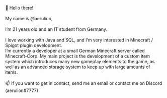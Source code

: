 👋 Hello there!<br />
<br />
My name is @aerulion,<br />
<br />
I’m 21 years old and an IT student from Germany.<br />
<br />
I love working with Java and SQL, and I’m very interested in Minecraft / Spigot plugin development.<br />
I’m currently a developer at a small German Minecraft server called Minecraft-Corp. My main project is the development of a custom item system which introduces many new gameplay elements to the game, as well as an advanced storage system to keep up with large amounts of items.<br />
<br />
📫 If you want to get in contact, send me an email or contact me on Discord (aerulion#7777)<br />
